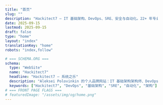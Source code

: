 ```yaml
---
title: "首页"
slug: ""
description: "Hackitect7 — IT 基础架构、DevOps、SRE、安全与自动化。22+ 年专业经验转化为服务、项目与洞见。"
date: 2025-09-15
lastmod: 2025-09-15
draft: false
type: "home"
layout: "index"
translationKey: "home"
robots: "index,follow"

# === SCHEMA.ORG ===
schema:
  type: "WebSite"
  name: "Hackitect7"
  headline: "Hackitect7 — 系统之乐"
  description: "Aleksei Polovinkin 的个人品牌网站：IT 基础架构架构师、DevOps 与自动化专家。"
  keywords: ["Hackitect7", "DevOps", "基础架构", "SRE", "自动化", "架构"]
# === FRONT PAGE FLAGS ===
# featuredImage: "/assets/img/og/home.png"
---
```

